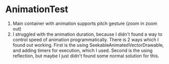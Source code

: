 # AnimationTest
1. Main container with animation supports pitch gesture (zoom in zoom out)
2. I struggled with the animation duration, because I didn't found a way to control speed of animation programmatically. There is 2 ways which I found out working. First is the using SeekableAnimatedVectorDrawable, and adding timers for execution, which I used. Second is the using reflection, but maybe I just didn't found some normal solution for this.
